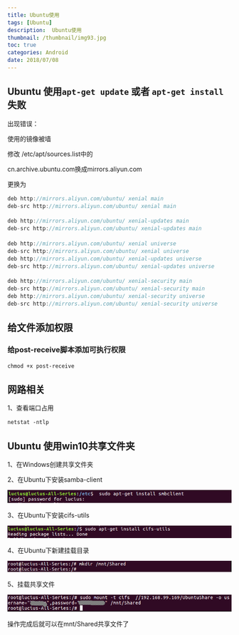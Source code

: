 ```yaml
---
title: Ubuntu使用
tags: [Ubuntu]
description:  Ubuntu使用
thumbnail: /thumbnail/img93.jpg
toc: true
categories: Android
date: 2018/07/08
---
```


## Ubuntu 使用`apt-get update` 或者 `apt-get install`失败

出现错误：


使用的镜像被墙

修改 /etc/apt/sources.list中的

cn.archive.ubuntu.com换成mirrors.aliyun.com

更换为

```java
deb http://mirrors.aliyun.com/ubuntu/ xenial main
deb-src http://mirrors.aliyun.com/ubuntu/ xenial main

deb http://mirrors.aliyun.com/ubuntu/ xenial-updates main
deb-src http://mirrors.aliyun.com/ubuntu/ xenial-updates main

deb http://mirrors.aliyun.com/ubuntu/ xenial universe
deb-src http://mirrors.aliyun.com/ubuntu/ xenial universe
deb http://mirrors.aliyun.com/ubuntu/ xenial-updates universe
deb-src http://mirrors.aliyun.com/ubuntu/ xenial-updates universe

deb http://mirrors.aliyun.com/ubuntu/ xenial-security main
deb-src http://mirrors.aliyun.com/ubuntu/ xenial-security main
deb http://mirrors.aliyun.com/ubuntu/ xenial-security universe
deb-src http://mirrors.aliyun.com/ubuntu/ xenial-security universe


```

## 给文件添加权限

### 给post-receive脚本添加可执行权限

```
chmod +x post-receive
```


## 网路相关

1、查看端口占用

```
netstat -ntlp
```



## Ubuntu 使用win10共享文件夹

1、在Windows创建共享文件夹

2、在Ubuntu下安装samba-client

![](public/img/other/ubuntu_file_share1.png)

3、在Ubuntu下安装cifs-utils

![](public/img/other/ubuntu_file_share2.png)

4、在Ubuntu下新建挂载目录

![](public/img/other/ubuntu_file_share3.png)

5、挂载共享文件

![](public/img/other/ubuntu_file_share4.png)

操作完成后就可以在mnt/Shared共享文件了